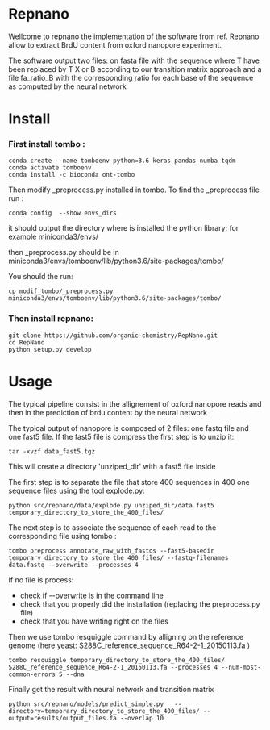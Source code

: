 Repnano
=============================

Wellcome to repnano the implementation of the software from ref.
Repnano allow to extract BrdU content from oxford nanopore experiment.

The software output two files:
on fasta file with the sequence where T have been replaced by T X or B according
to our transition matrix approach and a file fa_ratio_B with the corresponding
ratio for each base of the sequence as computed by the neural network

Install
==============================

### First install tombo :
```
conda create --name tomboenv python=3.6 keras pandas numba tqdm
conda activate tomboenv
conda install -c bioconda ont-tombo
```

Then modify _preprocess.py installed in tombo. To find the _preprocess file run :
```
conda config  --show envs_dirs
```

it should output the directory where is installed the python library: for example miniconda3/envs/

then _preprocess.py should be in miniconda3/envs/tomboenv/lib/python3.6/site-packages/tombo/

You should the run:
```
cp modif_tombo/_preprocess.py miniconda3/envs/tomboenv/lib/python3.6/site-packages/tombo/
```
### Then install repnano:
```
git clone https://github.com/organic-chemistry/RepNano.git
cd RepNano
python setup.py develop
```

Usage
=============================
The typical pipeline consist in the allignement of oxford nanopore reads and then
in the prediction of brdu content by the neural network


The typical output of nanopore is composed of 2 files:
one fastq file and one fast5 file.
If the fast5 file is compress the first step is to unzip it:
```
tar -xvzf data_fast5.tgz
```
This will create a directory 'unziped_dir' with a fast5 file inside

The first step is to separate the file that store 400 sequences in 400 one sequence files using the tool explode.py:
```
python src/repnano/data/explode.py unziped_dir/data.fast5 temporary_directory_to_store_the_400_files/
```
The next step is to associate the sequence of each read to the corresponding file using tombo :
```
tombo preprocess annotate_raw_with_fastqs --fast5-basedir temporary_directory_to_store_the_400_files/ --fastq-filenames data.fastq --overwrite --processes 4
```
If no file is process:
  - check if --overwrite is in the command line
  - check that you properly did the installation (replacing the preprocess.py file)
  - check that you have writing right on the files


Then we use tombo resquiggle command by alligning on the reference genome (here yeast: S288C_reference_sequence_R64-2-1_20150113.fa  )
```
tombo resquiggle temporary_directory_to_store_the_400_files/ S288C_reference_sequence_R64-2-1_20150113.fa --processes 4 --num-most-common-errors 5 --dna
```

Finally get the result with neural network and transition matrix
```
python src/repnano/models/predict_simple.py   --directory=temporary_directory_to_store_the_400_files/ --output=results/output_files.fa --overlap 10
```


